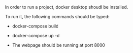 In order to run a project, docker desktop shoudl be installed.

To run it, the following commands should be typed:
- docker-compose build
- docker-compose up -d

- The webpage should be running at port 8000
